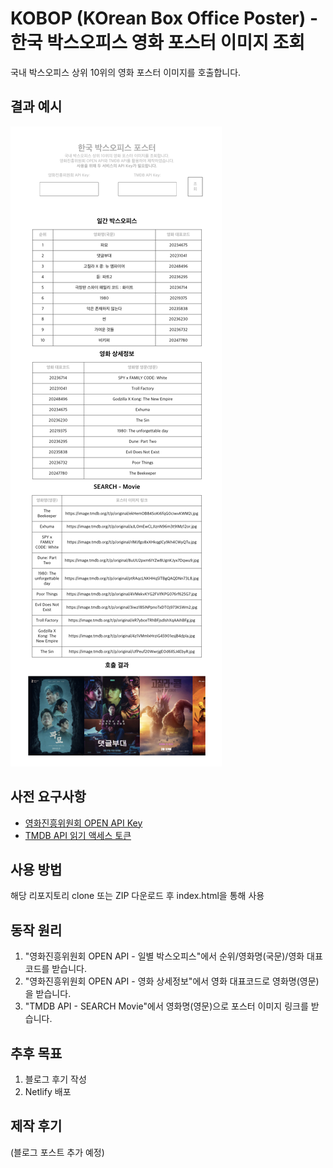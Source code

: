 # KOBOP (KOrean Box Office Poster) - 한국 박스오피스 영화 포스터 이미지 조회
국내 박스오피스 상위 10위의 영화 포스터 이미지를 호출합니다.

## 결과 예시
![example result](example.png)

## 사전 요구사항
- [영화진흥위원회 OPEN API Key](https://www.kobis.or.kr/kobisopenapi/homepg/main/main.do)
- [TMDB API 읽기 액세스 토큰](https://developer.themoviedb.org/docs/getting-started)

## 사용 방법
해당 리포지토리 clone 또는 ZIP 다운로드 후 index.html을 통해 사용

## 동작 원리
1. "영화진흥위원회 OPEN API - 일별 박스오피스"에서 순위/영화명(국문)/영화 대표코드를 받습니다.
2. "영화진흥위원회 OPEN API - 영화 상세정보"에서 영화 대표코드로 영화명(영문)을 받습니다.
3. "TMDB API - SEARCH Movie"에서 영화명(영문)으로 포스터 이미지 링크를 받습니다.

## 추후 목표
1. 블로그 후기 작성
2. Netlify 배포

## 제작 후기
(블로그 포스트 추가 예정)